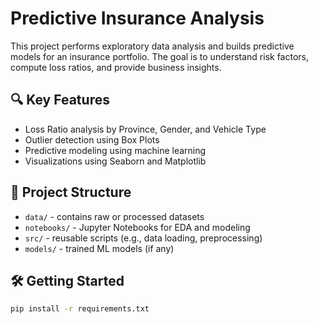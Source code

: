 # Predictive Insurance Analysis

This project performs exploratory data analysis and builds predictive models for an insurance portfolio. The goal is to understand risk factors, compute loss ratios, and provide business insights.

## 🔍 Key Features

- Loss Ratio analysis by Province, Gender, and Vehicle Type
- Outlier detection using Box Plots
- Predictive modeling using machine learning
- Visualizations using Seaborn and Matplotlib

## 📁 Project Structure

- `data/` - contains raw or processed datasets
- `notebooks/` - Jupyter Notebooks for EDA and modeling
- `src/` - reusable scripts (e.g., data loading, preprocessing)
- `models/` - trained ML models (if any)

## 🛠️ Getting Started

```bash
pip install -r requirements.txt
